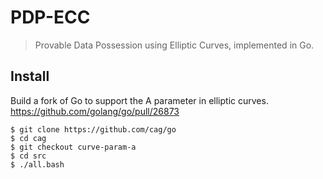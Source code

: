 # PDP-ECC
> Provable Data Possession using Elliptic Curves, implemented in Go.

## Install
Build a fork of Go to support the A parameter in elliptic curves. https://github.com/golang/go/pull/26873
```
$ git clone https://github.com/cag/go
$ cd cag
$ git checkout curve-param-a
$ cd src
$ ./all.bash
```
